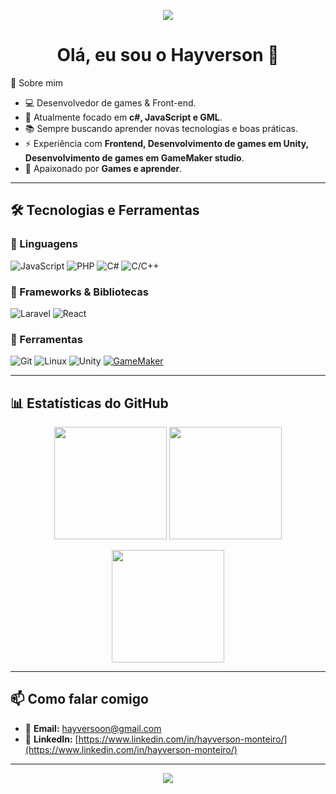 <!-- Banner personalizado -->
<p align="center">
  <img src="https://capsule-render.vercel.app/api?type=waving&color=0:0f2027,100:2c5364&height=200&section=header&text=Bem-vindo%20ao%20meu%20GitHub!&fontSize=35&fontColor=fff&animation=fadeIn&fontAlignY=35"/>
</p>

<h1 align="center">Olá, eu sou o Hayverson 👋</h1>
<div style="display: inline_block><cbr>

## 🚀 Sobre mim
- 💻 Desenvolvedor de games & Front-end.  
- 🎯 Atualmente focado em **c#, JavaScript e GML**.  
- 📚 Sempre buscando aprender novas tecnologias e boas práticas.  
- ⚡ Experiência com **Frontend, Desenvolvimento de games em Unity, Desenvolvimento de games em GameMaker studio**.  
- 🎨 Apaixonado por **Games e aprender**.  

---

## 🛠️ Tecnologias e Ferramentas

### 🔹 Linguagens
![JavaScript](https://img.shields.io/badge/JavaScript-F7DF1E?style=for-the-badge&logo=javascript&logoColor=black)
![PHP](https://img.shields.io/badge/PHP-777BB4?style=for-the-badge&logo=php&logoColor=white)
![C#](https://img.shields.io/badge/C%23-239120?style=flat&logo=unity&logoColor=white)
![C/C++](https://img.shields.io/badge/-C/C++-lightpink?style=for-the-badge&logo=c&logoColor=black)

### 🔹 Frameworks & Bibliotecas
![Laravel](https://img.shields.io/badge/Laravel-FF2D20?style=for-the-badge&logo=laravel&logoColor=white)
![React](https://img.shields.io/badge/React-20232A?style=for-the-badge&logo=react&logoColor=61DAFB)


### 🔹 Ferramentas
![Git](https://img.shields.io/badge/Git-F05032?style=for-the-badge&logo=git&logoColor=white)
![Linux](https://img.shields.io/badge/Linux-FCC624?style=for-the-badge&logo=linux&logoColor=black)
![Unity](https://img.shields.io/badge/-Unity-000000?style=flat-square&logo=unity&logoColor=white)
[![GameMaker](https://img.shields.io/badge/Made%20with-GameMaker_Studio_2-000000.svg?style=flat&logo=gamemaker)](https://www.yoyogames.com/gamemaker)

---

## 📊 Estatísticas do GitHub

<p align="center">
  <img height="180em" src="https://github-readme-stats.vercel.app/api?username=Hayversong&show_icons=true&theme=tokyonight&include_all_commits=true&count_private=true"/>
  <img height="180em" src="https://github-readme-stats.vercel.app/api/top-langs/?username=Hayversong&layout=compact&langs_count=7&theme=tokyonight"/>
</p>

<p align="center">
  <img height="180em" src="https://github-readme-streak-stats.herokuapp.com/?user=Hayversong&theme=tokyonight"/>
</p>

---

## 📫 Como falar comigo
- 📩 **Email:** hayversoon@gmail.com  
- 🔗 **LinkedIn:** [https://www.linkedin.com/in/hayverson-monteiro/](https://www.linkedin.com/in/hayverson-monteiro/)  

---

<!-- Banner inferior -->
<p align="center">
  <img src="https://capsule-render.vercel.app/api?type=waving&color=0:0f2027,100:2c5364&height=120&section=footer"/>
</p>

